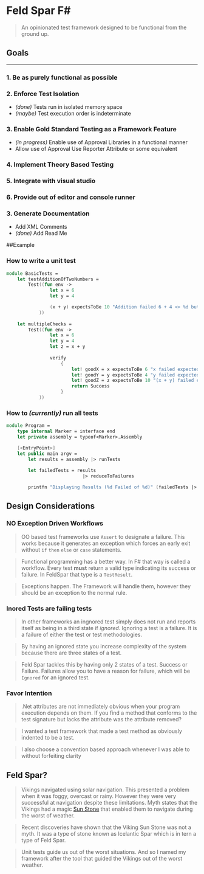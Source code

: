 **Feld Spar F#**
=========
> An opinionated test framework designed to be functional from the ground up.

Goals
-----------

-----------------

### 1. Be as purely functional as possible
### 2. Enforce Test Isolation

* _(done)_ Tests run in isolated memory space
* _(maybe)_ Test execution order is indeterminate

### 3. Enable Gold Standard Testing as a Framework Feature
* _(in progress)_ Enable use of Approval Libraries in a functional manner
* Allow use of Approval Use Reporter Attribute or some equivalent

### 4. Implement Theory Based Testing

### 5. Integrate with visual studio

### 6. Provide out of editor and console runner

### 3. Generate Documentation
* Add XML Comments
* _(done)_ Add Read Me

##Example
### How to write a unit test

```fsharp
module BasicTests =
    let testAdditionOfTwoNumbers = 
        Test((fun env ->
                let x = 6
                let y = 4

                (x + y) expectsToBe 10 "Addition failed 6 + 4 <> %d but did equal %d"
            ))
              
    let multipleChecks =
        Test((fun env ->
                let x = 6
                let y = 4
                let z = x + y
                
                verify
                    {
                        let! goodX = x expectsToBe 6 "x failed expected %d but got %d"
                        let! goodY = y expectsToBe 4 "y failed expected %d but got %d"
                        let! goodZ = z expectsToBe 10 "(x + y) failed expected %d but got %d"
                        return Success
                    }
            ))
```

### How to _(currently)_ run all tests

```fsharp
module Program =
    type internal Marker = interface end
    let private assembly = typeof<Marker>.Assembly

    [<EntryPoint>]
    let public main argv = 
        let results = assembly |> runTests
        
        let failedTests = results
                            |> reduceToFailures 

        printfn "Displaying Results (%d Failed of %d)" (failedTests |> Seq.length) (results |> Seq.length)
```
## Design Considerations
### **NO** Exception Driven Workflows
> OO based test frameworks use `Assert` to designate a failure. This works because it generates an exception which forces an early exit without `if` `then` `else` or `case` statements.

> Functional programming has a better way. In F# that way is called a workflow. Every test **must** return a valid type indicating its success or failure. In FeldSpar that type is a `TestResult`.

> Exceptions happen. The Framework will handle them, however they should be an exception to the normal rule.

### Inored Tests are failing tests
> In other frameworks an ingnored test simply does not run and reports itself as being in a third state if _ignored_. Ignoring a test is a failure. It is a failure of either the test or test methodologies.

> By having an ignored state you increase complexity of the system because there are three states of a test.

> Feld Spar tackles this by having only 2 states of a test. Success or Failure. Failures allow you to have a reason for failure, which will be `Ignored` for an ignored test.

### Favor Intention
> .Net attributes are not immediately obvious when your program execution depends on them. If you find a method that conforms to the test signature but lacks the attribute was the attribute removed?

> I wanted a test framework that made a test method as obviously indented to be a test.

> I also choose a convention based approach whenever I was able to without forfeiting clarity

## Feld Spar?
> Vikings navigated using solar navigation. This presented a problem when it was foggy, overcast or rainy. However they were very successful at navigation despite these limitations. Myth states that the Vikings had a magic [Sun Stone](http://news.discovery.com/earth/rocks-fossils/viking-sunstone-shipwreck-130311.htm) that enabled them to navigate during the worst of weather.
  
> Recent discoveries have shown that the Viking Sun Stone was not a myth. It was a type of stone known as Icelantic Spar which is in tern a type of Feld Spar.
  
> Unit tests guide us out of the worst situations. And so I named my framework after the tool that guided the Vikings out of the worst weather.